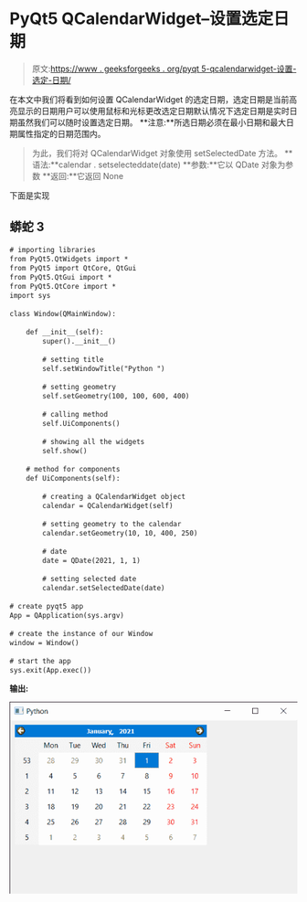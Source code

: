 # PyQt5 QCalendarWidget–设置选定日期

> 原文:[https://www . geeksforgeeks . org/pyqt 5-qcalendarwidget-设置-选定-日期/](https://www.geeksforgeeks.org/pyqt5-qcalendarwidget-setting-selected-date/)

在本文中我们将看到如何设置 QCalendarWidget 的选定日期，选定日期是当前高亮显示的日期用户可以使用鼠标和光标更改选定日期默认情况下选定日期是实时日期虽然我们可以随时设置选定日期。
**注意:**所选日期必须在最小日期和最大日期属性指定的日期范围内。

> 为此，我们将对 QCalendarWidget 对象使用 setSelectedDate 方法。
> **语法:**calendar . setselecteddate(date)
> **参数:**它以 QDate 对象为参数
> **返回:**它返回 None

下面是实现

## 蟒蛇 3

```
# importing libraries
from PyQt5.QtWidgets import *
from PyQt5 import QtCore, QtGui
from PyQt5.QtGui import *
from PyQt5.QtCore import *
import sys

class Window(QMainWindow):

    def __init__(self):
        super().__init__()

        # setting title
        self.setWindowTitle("Python ")

        # setting geometry
        self.setGeometry(100, 100, 600, 400)

        # calling method
        self.UiComponents()

        # showing all the widgets
        self.show()

    # method for components
    def UiComponents(self):

        # creating a QCalendarWidget object
        calendar = QCalendarWidget(self)

        # setting geometry to the calendar
        calendar.setGeometry(10, 10, 400, 250)

        # date
        date = QDate(2021, 1, 1)

        # setting selected date
        calendar.setSelectedDate(date)

# create pyqt5 app
App = QApplication(sys.argv)

# create the instance of our Window
window = Window()

# start the app
sys.exit(App.exec())
```

**输出:**

![](img/c7ab725f820f0f28ffaad12f4a0d849d.png)